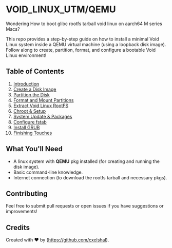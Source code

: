 # VOID_LINUX_UTM/QEMU
Wondering How to boot glibc rootfs tarball void linux on aarch64 M series Macs?

This repo provides a step-by-step guide on how to install a minimal Void Linux system inside a QEMU virtual machine (using a loopback disk image).  
Follow along to create, partition, format, and configure a bootable Void Linux environment!

## Table of Contents

1. [Introduction](./docs/00-intro.md)
2. [Create a Disk Image](./docs/01-create-disk-image.md)
3. [Partition the Disk](./docs/02-partition-disk.md)
4. [Format and Mount Partitions](./docs/03-format-and-mount.md)
5. [Extract Void Linux RootFS](./docs/04-extract-rootfs.md)
6. [Chroot & Setup](./docs/05-chroot-and-setup.md)
7. [System Update & Packages](./docs/06-system-update-and-packages.md)
8. [Configure fstab](./docs/07-configure-fstab.md)
9. [Install GRUB](./docs/08-install-grub.md)
10. [Finishing Touches](./docs/09-finishing-touches.md)

## What You'll Need

- A linux system with **QEMU** pkg installed (for creating and running the disk image).
- Basic command-line knowledge.
- Internet connection (to download the rootfs tarball and necessary pkgs).

## Contributing

Feel free to submit pull requests or open issues if you have suggestions or improvements!


## Credits

Created with ♥ by (https://github.com/cxelshal).

